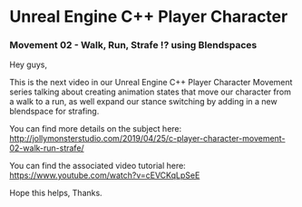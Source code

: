 # Unreal Engine C++ Player Character
### Movement 02 - Walk, Run, Strafe !? using Blendspaces

Hey guys,

This is the next video in our Unreal Engine C++ Player Character Movement series talking about creating animation states that move our character from a walk to a run, as well expand our stance switching by adding in a new blendspace for strafing.

You can find more details on the subject here: http://jollymonsterstudio.com/2019/04/25/c-player-character-movement-02-walk-run-strafe/

You can find the associated video tutorial here: https://www.youtube.com/watch?v=cEVCKqLpSeE


Hope this helps, Thanks.
